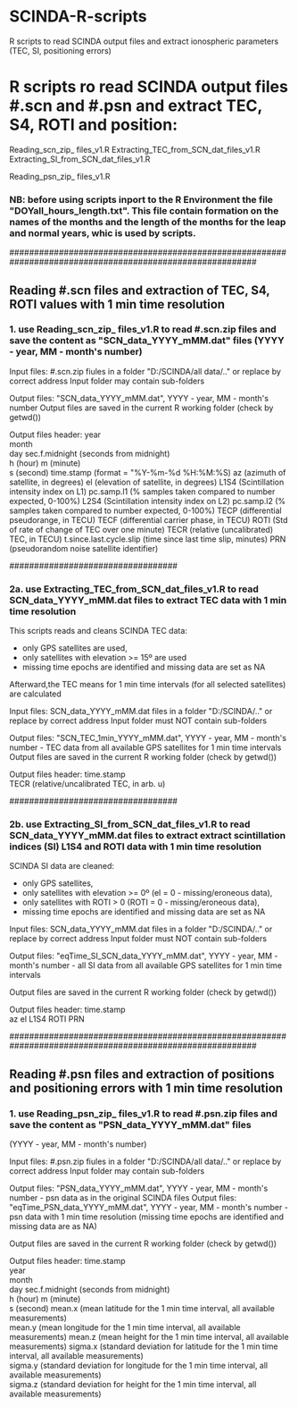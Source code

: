 # SCINDA-R-scripts
R scripts to read SCINDA output files and extract ionospheric parameters (TEC, SI, positioning errors)

# R scripts ro read SCINDA output files #.scn and #.psn and extract TEC, S4, ROTI and position:

Reading_scn_zip_ files_v1.R
Extracting_TEC_from_SCN_dat_files_v1.R
Extracting_SI_from_SCN_dat_files_v1.R

Reading_psn_zip_ files_v1.R

### NB: before using scripts inport to the R Environment the file "DOYall_hours_length.txt". This file contain formation on the names of the months and the length of the months for the leap and normal years, whic is used by scripts.

##########################################################################################################

## Reading #.scn files and extraction of TEC, S4, ROTI values with 1 min time resolution

### 1. use Reading_scn_zip_ files_v1.R to read #.scn.zip files and save the content as "SCN_data_YYYY_mMM.dat" files (YYYY - year, MM - month's number)

Input files: #.scn.zip fiules in a folder "D:/SCINDA/all data/.." or replace by correct address
Input folder may contain sub-folders

Output files: "SCN_data_YYYY_mMM.dat", YYYY - year, MM - month's number 
Output files are saved in the current R working folder (check by getwd())

Output files header: 
year	
month	
day	
sec.f.midnight (seconds from midnight)	
h (hour)
m (minute)	
s (second)
time.stamp (format = "%Y-%m-%d %H:%M:%S)
az (azimuth of satellite, in degrees) 
el (elevation of satellite, in degrees) 
L1S4 (Scintillation intensity index on L1) 
pc.samp.l1 (% samples taken compared to number expected, 0-100%)
L2S4 (Scintillation intensity index on L2)
pc.samp.l2 (% samples taken compared to number expected, 0-100%) 
TECP (differential pseudorange, in TECU) 
TECF (differential carrier phase, in TECU) 
ROTI (Std of rate of change of TEC over one minute)
TECR (relative (uncalibrated) TEC, in TECU) 
t.since.last.cycle.slip (time since last time slip, minutes) 
PRN (pseudorandom noise satellite identifier)

##################################

### 2a. use Extracting_TEC_from_SCN_dat_files_v1.R to read SCN_data_YYYY_mMM.dat files to extract TEC data with 1 min time resolution

This scripts reads and cleans SCINDA TEC data:
- only GPS satellites are used, 
- only satellites with elevation >= 15º are used
- missing time epochs are identified and missing data are set as NA

Afterward,the TEC means for 1 min time intervals (for all selected satellites) are calculated

Input files: SCN_data_YYYY_mMM.dat files in a folder "D:/SCINDA/.." or replace by correct address
Input folder must NOT contain sub-folders

Output files: "SCN_TEC_1min_YYYY_mMM.dat", YYYY - year, MM - month's number - TEC data from all available GPS satellites for 1 min time intervals
Output files are saved in the current R working folder (check by getwd())

Output files header:
time.stamp	
TECR (relative/uncalibrated TEC, in arb. u)

##################################

### 2b. use Extracting_SI_from_SCN_dat_files_v1.R to read SCN_data_YYYY_mMM.dat files to extract extract scintillation indices (SI) L1S4 and ROTI data with 1 min time resolution

SCINDA SI data are cleaned:
- only GPS satellites, 
- only satellites with elevation >= 0º (el = 0 - missing/eroneous data),
- only satellites with ROTI > 0 (ROTI = 0 - missing/eroneous data),
- missing time epochs are identified and missing data are set as NA

Input files: SCN_data_YYYY_mMM.dat files in a folder "D:/SCINDA/.." or replace by correct address
Input folder must NOT contain sub-folders

Output files: "eqTime_SI_SCN_data_YYYY_mMM.dat", YYYY - year, MM - month's number - 
all SI data from all available GPS satellites for 1 min time intervals

Output files are saved in the current R working folder (check by getwd())

Output files header:
time.stamp	
az
el
L1S4
ROTI
PRN


##########################################################################################################
## Reading #.psn files and extraction of positions and positioning errors with 1 min time resolution

### 1. use Reading_psn_zip_ files_v1.R to read #.psn.zip files and save the content as "PSN_data_YYYY_mMM.dat" files
 (YYYY - year, MM - month's number)

Input files: #.psn.zip fiules in a folder "D:/SCINDA/all data/.." or replace by correct address
Input folder may contain sub-folders

Output files: "PSN_data_YYYY_mMM.dat", YYYY - year, MM - month's number - psn data as in the original SCINDA files
Output files: "eqTime_PSN_data_YYYY_mMM.dat", YYYY - year, MM - month's number  - psn data with 1 min time resolution 
(missing time epochs are identified and missing data are as NA)

Output files are saved in the current R working folder (check by getwd())

Output files header: 
time.stamp	
year	
month	
day	
sec.f.midnight (seconds from midnight)	
h (hour)
m (minute)	
s (second)
mean.x (mean latitude for the 1 min time interval, all available measurements)	
mean.y (mean longitude for the 1 min time interval, all available measurements)	
mean.z (mean height for the 1 min time interval, all available measurements)
sigma.x (standard deviation for latitude for the 1 min time interval, all available measurements)	
sigma.y (standard deviation for longitude for the 1 min time interval, all available measurements)	
sigma.z (standard deviation for height for the 1 min time interval, all available measurements)
